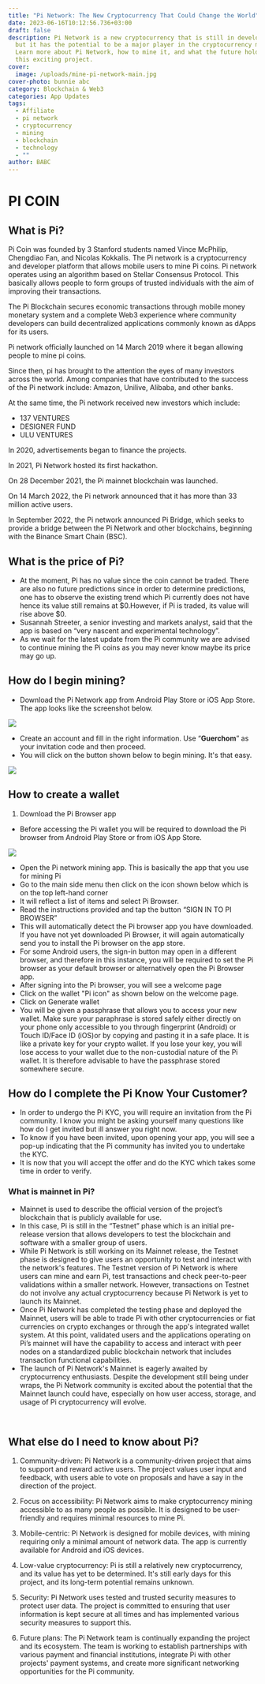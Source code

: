 ```yaml
---
title: "Pi Network: The New Cryptocurrency That Could Change the World"
date: 2023-06-16T10:12:56.736+03:00
draft: false
description: Pi Network is a new cryptocurrency that is still in development,
  but it has the potential to be a major player in the cryptocurrency market.
  Learn more about Pi Network, how to mine it, and what the future holds for
  this exciting project.
cover:
  image: /uploads/mine-pi-network-main.jpg
cover-photo: bunnie abc
category: Blockchain & Web3
categories: App Updates
tags:
  - Affiliate
  - pi network
  - cryptocurrency
  - mining
  - blockchain
  - technology
  - ""
author: BABC
---
```

# **PI COIN**

## **What is Pi?**

Pi Coin was founded by 3 Stanford students named Vince McPhilip, Chengdiao Fan, and Nicolas Kokkalis. The Pi network is a cryptocurrency and developer platform that allows mobile users to mine Pi coins. Pi network operates using an algorithm based on Stellar Consensus Protocol. This basically allows people to form groups of trusted individuals with the aim of improving their transactions.

The Pi Blockchain secures economic transactions through mobile money monetary system and a complete Web3 experience where community developers can build decentralized applications commonly known as dApps for its users.

Pi network officially launched on 14 March 2019 where it began allowing people to mine pi coins.

Since then, pi has brought to the attention the eyes of many investors across the world. Among companies that have contributed to the success of the Pi network include: Amazon, Unilive, Alibaba, and other banks. 

At the same time, the Pi network received new investors which include:

- 137 VENTURES
- DESIGNER FUND
- ULU VENTURES

In 2020, advertisements began to finance the projects.

In 2021, Pi Network hosted its first hackathon.

On 28 December 2021, the Pi mainnet blockchain was launched.

On 14 March 2022, the Pi network announced that it has more than 33 million active users.

In September 2022, the Pi network announced Pi Bridge, which seeks to provide a bridge between the Pi Network and other blockchains, beginning with the Binance Smart Chain (BSC).





## **What is the price of Pi?**

- At the moment, Pi has no value since the coin cannot be traded. There are also no future predictions since in order to determine predictions, one has to observe the existing trend which Pi currently does not have hence its value still remains at $0.However, if Pi is traded, its value will rise above $0.
- Susannah Streeter, a senior investing and markets analyst, said that the app is based on “very nascent and experimental technology”. 
- As we wait for the latest update from the Pi community we are advised to continue mining the Pi coins as you may never know maybe its price may go up.

## **How do I begin mining?**

- Download the Pi Network app from Android Play Store or iOS App Store. The app looks like the screenshot below.





![](/uploads/screenshot-from-2023-06-16-09-36-19.png)




- Create an account and fill in the right information. Use “**Guerchom**” as your invitation code and then proceed.
- You will click on the button shown below to begin mining. It's that easy.





![](/uploads/pi1.jpg#center)
## **How to create a wallet** 

1. Download the Pi Browser app

- Before accessing the Pi wallet you will be required to download the Pi browser from Android Play Store or from iOS App Store.





![](/uploads/pibrowser.jpeg#center)




- Open the Pi network mining app. This is basically the app that you use for mining Pi 
- Go to the main side menu then click on the icon shown below which is on the top left-hand corner
- It will reflect a list of items and select Pi Browser.
- Read the instructions provided and tap the button “SIGN IN TO PI BROWSER”  
- This will automatically detect the Pi browser app you have downloaded. If you have not yet downloaded Pi Browser, it will again automatically send you to install the Pi browser on the app store.
- For some Android users, the sign-in button may open in a different browser, and therefore in this instance, you will be required to set the Pi browser as your default browser or alternatively open the Pi Browser app.
- After signing into the Pi browser, you will see a welcome page
- Click on the wallet "Pi icon" as shown below on the welcome page.
- Click on Generate wallet
- You will be given a passphrase that allows you to access your new wallet. Make sure your paraphrase is stored safely either directly on your phone only accessible to you through fingerprint (Android) or Touch ID/Face ID (iOS)or by copying and pasting it in a safe place. It is like a private key for your crypto wallet. If you lose your key, you will lose access to your wallet due to the non-custodial nature of the Pi wallet. It is therefore advisable to have the passphrase stored somewhere secure.

## **How do I complete the Pi Know Your Customer?**

- In order to undergo the Pi KYC, you will require an invitation from the Pi community. I know you might be asking yourself many questions like how do I get invited but ill answer you right now.
- To know if you have been invited, upon opening your app, you will see a pop-up indicating that the Pi community has invited you to undertake the KYC.
- It is now that you will accept the offer and do the KYC which takes some time in order to verify.

### **What is mainnet in Pi?**

- Mainnet is used to describe the official version of the project’s blockchain that is publicly available for use.
- In this case, Pi is still in the “Testnet” phase which is an initial pre-release version that allows developers to test the blockchain and software with a smaller group of users.
- While Pi Network is still working on its Mainnet release, the Testnet phase is designed to give users an opportunity to test and interact with the network's features. The Testnet version of Pi Network is where users can mine and earn Pi, test transactions and check peer-to-peer validations within a smaller network. However, transactions on Testnet do not involve any actual cryptocurrency because Pi Network is yet to launch its Mainnet.
- Once Pi Network has completed the testing phase and deployed the Mainnet, users will be able to trade Pi with other cryptocurrencies or fiat currencies on crypto exchanges or through the app's integrated wallet system. At this point, validated users and the applications operating on Pi’s mainnet will have the capability to access and interact with peer nodes on a standardized public blockchain network that includes transaction functional capabilities.
- The launch of Pi Network's Mainnet is eagerly awaited by cryptocurrency enthusiasts. Despite the development still being under wraps, the Pi Network community is excited about the potential that the Mainnet launch could have, especially on how user access, storage, and usage of Pi cryptocurrency will evolve.

 





## **What else do I need to know about Pi?**

1. Community-driven: Pi Network is a community-driven project that aims to support and reward active users. The project values user input and feedback, with users able to vote on proposals and have a say in the direction of the project.





1. Focus on accessibility: Pi Network aims to make cryptocurrency mining accessible to as many people as possible. It is designed to be user-friendly and requires minimal resources to mine Pi.





1. Mobile-centric: Pi Network is designed for mobile devices, with mining requiring only a minimal amount of network data. The app is currently available for Android and iOS devices.
1. Low-value cryptocurrency: Pi is still a relatively new cryptocurrency, and its value has yet to be determined. It's still early days for this project, and its long-term potential remains unknown.
1. Security: Pi Network uses tested and trusted security measures to protect user data. The project is committed to ensuring that user information is kept secure at all times and has implemented various security measures to support this.
1. Future plans: The Pi Network team is continually expanding the project and its ecosystem. The team is working to establish partnerships with various payment and financial institutions, integrate Pi with other projects' payment systems, and create more significant networking opportunities for the Pi community.




